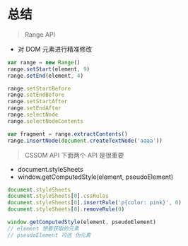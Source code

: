 # 总结

> Range API

- 对 DOM 元素进行精准修改

```js
var range = new Range()
range.setStart(element, 9)
range.setEnd(element, 4)

range.setStartBefore
range.setEndBefore
range.setStartAfter
range.setEndAfter
range.selectNode
range.selectNodeContents

var fragment = range.extractContents()
range.insertNode(document.createTextNode('aaaa'))
```

> CSSOM API 下面两个 API 是很重要

- document.styleSheets
- window.getComputedStyle(element, pseudoElement)

```js
document.styleSheets
document.styleSheets[0].cssRules
document.styleSheets[0].insertRule('p{color: pink}', 0)
document.styleSheets[0].removeRule(0)

window.getComputedStyle(element, pseudoElement)
// element 想要获取的元素
// pseudoElement 可选 伪元素
```
